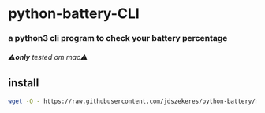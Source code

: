 # python-battery-CLI
### a python3 cli program to check your battery percentage
###### ⚠︎**only** tested om mac⚠︎
## install
```bash
wget -O - https://raw.githubusercontent.com/jdszekeres/python-battery/master/installer.sh?token=AQOZ5T42DNOSAM4ZPUWM56K7H2LTE | bash
```
